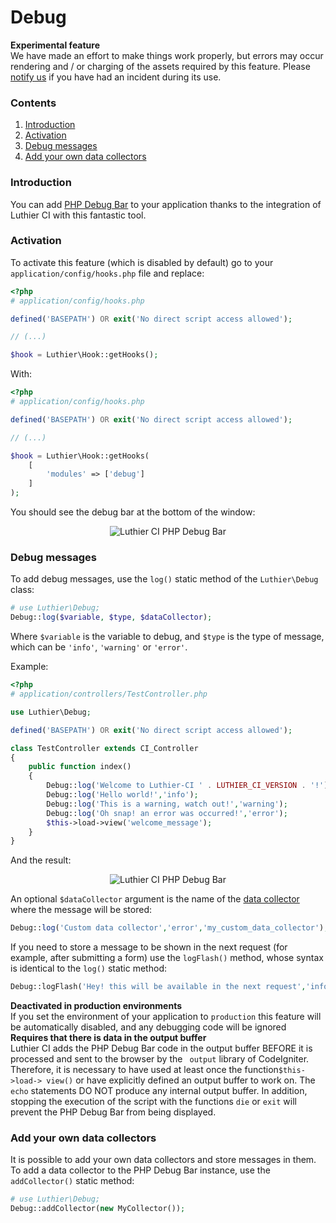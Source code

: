 [//]: # ([author] Anderson Salas)
[//]: # ([meta_description] You can add PHP Debug Bar to your application thanks to the integration of Luthier CI with this fantastic tool)

# Debug

<div class="alert alert-warning">
    <i class="fa fa-warning" aria-hidden="true"></i>
    <strong>Experimental feature</strong>
    <br />
    We have made an effort to make things work properly, but errors may occur rendering and / or charging of the assets required by this feature. Please <a href="https://github.com/ingeniasoftware/luthier-ci/issues/new">notify us</a> if you have had an incident during its use.
</div>

### Contents

1. [Introduction](#introduction)
2. [Activation](#activation)
3. [Debug messages](#debug-messages)
4. [Add your own data collectors](#add-your-own-data-collectors)


### <a name="introduction"></a> Introduction

You can add [PHP Debug Bar](http://phpdebugbar.com) to your application thanks to the integration of Luthier CI with this fantastic tool.

### <a name="activation"></a> Activation

To activate this feature (which is disabled by default) go to your `application/config/hooks.php` file and replace:

```php
<?php
# application/config/hooks.php

defined('BASEPATH') OR exit('No direct script access allowed');

// (...)

$hook = Luthier\Hook::getHooks();
```

With:

```php
<?php
# application/config/hooks.php

defined('BASEPATH') OR exit('No direct script access allowed');

// (...)

$hook = Luthier\Hook::getHooks(
    [
        'modules' => ['debug']
    ]
);
```

You should see the debug bar at the bottom of the window:

<p align="center">
    <img src="https://ingenia.me/uploads/2018/06/19/luthier-ci-debugbar.png" alt="Luthier CI PHP Debug Bar" class="img-responsive" />
</p>

### <a name="debug-messages"></a> Debug messages


To add debug messages, use the `log()` static method of the `Luthier\Debug` class:

```php
# use Luthier\Debug;
Debug::log($variable, $type, $dataCollector);
```

Where `$variable` is the variable to debug, and `$type` is the type of message, which can be `'info'`, `'warning'` or `'error'`.

Example:

```php
<?php
# application/controllers/TestController.php

use Luthier\Debug;

defined('BASEPATH') OR exit('No direct script access allowed');

class TestController extends CI_Controller
{
    public function index()
    {
        Debug::log('Welcome to Luthier-CI ' . LUTHIER_CI_VERSION . '!');
        Debug::log('Hello world!','info');
        Debug::log('This is a warning, watch out!','warning');
        Debug::log('Oh snap! an error was occurred!','error');
        $this->load->view('welcome_message');
    }
}
```

And the result:

<p align="center">
    <img src="https://ingenia.me/uploads/2018/06/19/luthier-ci-debugbar-log.png" alt="Luthier CI PHP Debug Bar" class="img-responsive" />
</p>

An optional `$dataCollector` argument is the name of the [data collector](http://phpdebugbar.com/docs/data-collectors.html) where the message will be stored:

```php
Debug::log('Custom data collector','error','my_custom_data_collector');
```

If you need to store a message to be shown in the next request (for example, after submitting a form) use the `logFlash()` method, whose syntax is identical to the `log()` static method:

```php
Debug::logFlash('Hey! this will be available in the next request','info');
```

<div class="alert alert-success">
    <i class="fa fa-check" aria-hidden="true"></i>
    <strong>Deactivated in production environments</strong>
    <br />
    If you set the environment of your application to <code>production</code> this feature will be automatically disabled, and any debugging code will be ignored
</div>

<div class="alert alert-warning">
    <i class="fa fa-warning" aria-hidden="true"></i>
    <strong>Requires that there is data in the output buffer</strong>
    <br />
    Luthier CI adds the PHP Debug Bar code in the output buffer BEFORE it is processed and sent to the browser by the <code> output</code> library of CodeIgniter. Therefore, it is necessary to have used at least once the function<code>$this->load-> view()</code> or have explicitly defined an output buffer to work on. The <code>echo</code> statements DO NOT produce any internal output buffer. In addition, stopping the execution of the script with the functions <code>die</code> or <code>exit</code> will prevent the PHP Debug Bar from being displayed.
</div>

### <a name="add-your-own-data-collectors"></a> Add your own data collectors

It is possible to add your own data collectors and store messages in them. To add a data collector to the PHP Debug Bar instance, use the `addCollector()` static method:

```php
# use Luthier\Debug;
Debug::addCollector(new MyCollector());
```